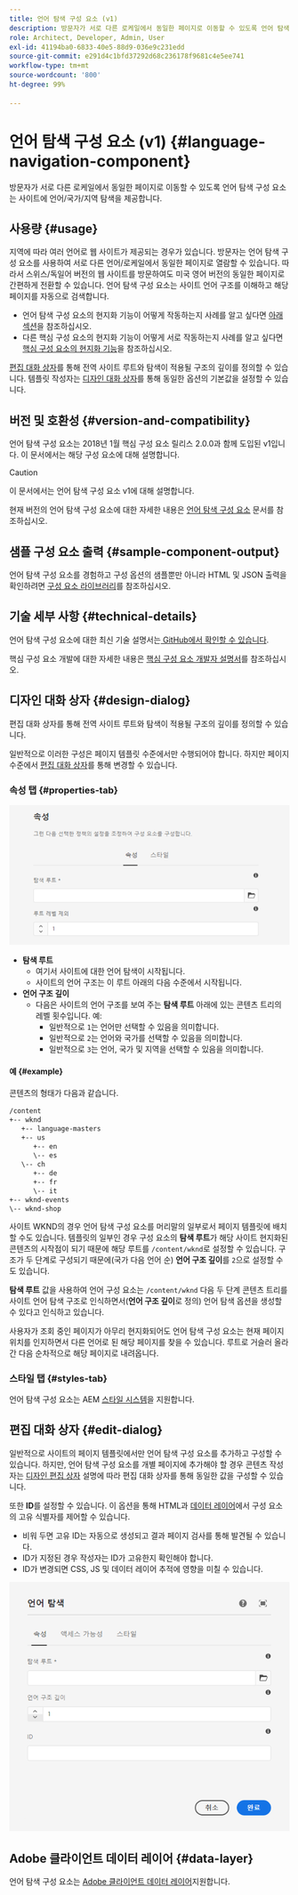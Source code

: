 ```yaml
---
title: 언어 탐색 구성 요소 (v1)
description: 방문자가 서로 다른 로케일에서 동일한 페이지로 이동할 수 있도록 언어 탐색 구성 요소는 사이트에 언어/국가/지역 탐색을 제공합니다.
role: Architect, Developer, Admin, User
exl-id: 41194ba0-6833-40e5-88d9-036e9c231edd
source-git-commit: e291d4c1bfd37292d68c236178f9681c4e5ee741
workflow-type: tm+mt
source-wordcount: '800'
ht-degree: 99%

---
```


# 언어 탐색 구성 요소 (v1) {#language-navigation-component}

방문자가 서로 다른 로케일에서 동일한 페이지로 이동할 수 있도록 언어 탐색 구성 요소는 사이트에 언어/국가/지역 탐색을 제공합니다.

## 사용량 {#usage}

지역에 따라 여러 언어로 웹 사이트가 제공되는 경우가 있습니다. 방문자는 언어 탐색 구성 요소를 사용하여 서로 다른 언어/로케일에서 동일한 페이지로 열람할 수 있습니다. 따라서 스위스/독일어 버전의 웹 사이트를 방문하여도 미국 영어 버전의 동일한 페이지로 간편하게 전환할 수 있습니다. 언어 탐색 구성 요소는 사이트 언어 구조를 이해하고 해당 페이지를 자동으로 검색합니다.

* 언어 탐색 구성 요소의 현지화 기능이 어떻게 작동하는지 사례를 알고 싶다면 [아래 섹션](#example)을 참조하십시오.
* 다른 핵심 구성 요소의 현지화 기능이 어떻게 서로 작동하는지 사례를 알고 싶다면 [핵심 구성 요소의 현지화 기능](/help/get-started/localization.md)을 참조하십시오.

[편집 대화 상자](#edit-dialog)를 통해 전역 사이트 루트와 탐색이 적용될 구조의 깊이를 정의할 수 있습니다. 템플릿 작성자는 [디자인 대화 상자](#design-dialog)를 통해 동일한 옵션의 기본값을 설정할 수 있습니다.

## 버전 및 호환성 {#version-and-compatibility}

언어 탐색 구성 요소는 2018년 1월 핵심 구성 요소 릴리스 2.0.0과 함께 도입된 v1입니다. 이 문서에서는 해당 구성 요소에 대해 설명합니다.

>[!CAUTION]
>
>이 문서에서는 언어 탐색 구성 요소 v1에 대해 설명합니다.
>
>현재 버전의 언어 탐색 구성 요소에 대한 자세한 내용은 [언어 탐색 구성 요소](/help/components/language-navigation.md) 문서를 참조하십시오.

## 샘플 구성 요소 출력 {#sample-component-output}

언어 탐색 구성 요소를 경험하고 구성 옵션의 샘플뿐만 아니라 HTML 및 JSON 출력을 확인하려면 [구성 요소 라이브러리](https://adobe.com/go/aem_cmp_library_langnav_kr)를 참조하십시오.

## 기술 세부 사항 {#technical-details}

언어 탐색 구성 요소에 대한 최신 기술 설명서는[ GitHub에서 확인할 수 있습니다](https://adobe.com/go/aem_cmp_tech_langnav_v1_kr).

핵심 구성 요소 개발에 대한 자세한 내용은 [핵심 구성 요소 개발자 설명서](/help/developing/overview.md)를 참조하십시오.

## 디자인 대화 상자 {#design-dialog}

편집 대화 상자를 통해 전역 사이트 루트와 탐색이 적용될 구조의 깊이를 정의할 수 있습니다.

일반적으로 이러한 구성은 페이지 템플릿 수준에서만 수행되어야 합니다. 하지만 페이지 수준에서 [편집 대화 상자](#edit-dialog)를 통해 변경할 수 있습니다.

### 속성 탭 {#properties-tab}

![언어 탐색 구성 요소의 디자인 대화 상자](/help/assets/language-navigation-design.png)

* **탐색 루트**
   * 여기서 사이트에 대한 언어 탐색이 시작됩니다.
   * 사이트의 언어 구조는 이 루트 아래의 다음 수준에서 시작됩니다.
* **언어 구조 깊이**
   * 다음은 사이트의 언어 구조를 보여 주는 **탐색 루트** 아래에 있는 콘텐츠 트리의 레벨 횟수입니다. 예:
      * 일반적으로 `1`는 언어만 선택할 수 있음을 의미합니다.
      * 일반적으로 `2`는 언어와 국가를 선택할 수 있음을 의미합니다.
      * 일반적으로 `3`는 언어, 국가 및 지역을 선택할 수 있음을 의미합니다.

#### 예 {#example}

콘텐츠의 형태가 다음과 같습니다.

```
/content
+-- wknd
   +-- language-masters
   +-- us
      +-- en
      \-- es
   \-- ch
      +-- de
      +-- fr
      \-- it
+-- wknd-events
\-- wknd-shop
```

사이트 WKND의 경우 언어 탐색 구성 요소를 머리말의 일부로서 페이지 템플릿에 배치할 수도 있습니다. 템플릿의 일부인 경우 구성 요소의 **탐색 루트**&#x200B;가 해당 사이트 현지화된 콘텐츠의 시작점이 되기 때문에 해당 루트를 `/content/wknd`로 설정할 수 있습니다. 구조가 두 단계로 구성되기 때문에(국가 다음 언어 순) **언어 구조 깊이**&#x200B;를 `2`으로 설정할 수도 있습니다.

**탐색 루트** 값을 사용하여 언어 구성 요소는 `/content/wknd` 다음 두 단계 콘텐츠 트리를 사이트 언어 탐색 구조로 인식하면서(**언어 구조 깊이**&#x200B;로 정의) 언어 탐색 옵션을 생성할 수 있다고 인식하고 있습니다.

사용자가 조회 중인 페이지가 아무리 현지화되어도 언어 탐색 구성 요소는 현재 페이지 위치를 인지하면서 다른 언어로 된 해당 페이지를 찾을 수 있습니다. 루트로 거슬러 올라간 다음 순차적으로 해당 페이지로 내려옵니다.

### 스타일 탭 {#styles-tab}

언어 탐색 구성 요소는 AEM [스타일 시스템](/help/get-started/authoring.md#component-styling)을 지원합니다.

## 편집 대화 상자 {#edit-dialog}

일반적으로 사이트의 페이지 템플릿에서만 언어 탐색 구성 요소를 추가하고 구성할 수 있습니다. 하지만, 언어 탐색 구성 요소를 개별 페이지에 추가해야 할 경우 콘텐츠 작성자는 [디자인 편집 상자](#design-dialog) 설명에 따라 편집 대화 상자를 통해 동일한 값을 구성할 수 있습니다.

또한 **ID**&#x200B;를 설정할 수 있습니다. 이 옵션을 통해 HTML과 [데이터 레이어](/help/developing/data-layer/overview.md)에서 구성 요소의 고유 식별자를 제어할 수 있습니다.

* 비워 두면 고유 ID는 자동으로 생성되고 결과 페이지 검사를 통해 발견될 수 있습니다.
* ID가 지정된 경우 작성자는 ID가 고유한지 확인해야 합니다.
* ID가 변경되면 CSS, JS 및 데이터 레이어 추적에 영향을 미칠 수 있습니다.

![언어 탐색 구성 요소의 편집 대화 상자](/help/assets/language-navigation-edit.png)

## Adobe 클라이언트 데이터 레이어 {#data-layer}

언어 탐색 구성 요소는 [ Adobe 클라이언트 데이터 레이어](/help/developing/data-layer/overview.md)지원합니다.
